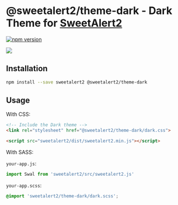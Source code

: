 # @sweetalert2/theme-dark - Dark Theme for [SweetAlert2](https://github.com/sweetalert2/sweetalert2)

[![npm version](https://img.shields.io/npm/v/@sweetalert2/theme-dark.svg)](https://www.npmjs.com/package/@sweetalert2/theme-dark)

![](https://sweetalert2.github.io/images/themes-dark.png)

Installation
------------

```sh
npm install --save sweetalert2 @sweetalert2/theme-dark
```

Usage
-----

With CSS:

```html
<!-- Include the Dark theme -->
<link rel="stylesheet" href="@sweetalert2/theme-dark/dark.css">

<script src="sweetalert2/dist/sweetalert2.min.js"></script>
```

With SASS:

`your-app.js`:
```js
import Swal from 'sweetalert2/src/sweetalert2.js'
```

`your-app.scss`:
```scss
@import 'sweetalert2/theme-dark/dark.scss';
```
